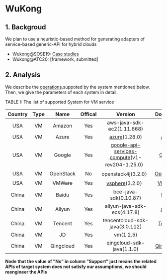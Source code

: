 # WuKong

##  1. Backgroud

  We plan to use a heuristic-based method for generating adapters of service-based generic-API for hybrid clouds
  
  - Wukong@SOSE19: [Case studies](https://ieeexplore.ieee.org/document/8705827)
  - Wukong@ATC20: [framework, submitted]

##  2. Analysis

We describe the [operations](docs/Operations.md).suppoted by the system mentioned below.
Then, we give the parameters of each system in detail.


TABLE I: The list of supported System for VM service

|  Country  |   Type    |   Name    |  Offical  |  Version  |      Document       |
| :-------: | :-------: | :-------: | :-------: | :-------: |      :-------:      |
|  USA      |     VM    |   Amazon    |    Yes    |   aws-java-sdk-ec2(1.11.668)                       | [AWS](https://docs.aws.amazon.com/zh_cn/AmazonECS/latest/developerguide/logging-using-cloudtrail.html)                    |
|  USA      |     VM    |   Azure     |    Yes    |   [azure](https://github.com/Azure/azure-sdk-for-java.git)(1.28.0)                                    | [Azure](https://docs.azure.cn/zh-cn/virtual-machines/linux/quick-create-portal?toc=%2Fvirtual-machines%2Flinux%2Ftoc.json)|
|  USA      |     VM    |   Google    |    Yes    |   [google-api-services-compute](https://github.com/google/apis-client-generator.git)(v1-rev204-1.25.0）   | [Google](https://cloud.google.com/compute/docs/reference/rest/v1/)  |
|  USA      |     VM    |   OpenStack |    No     |   openstack4j(3.2.0）                              | [OpenStack](https://docs.openstack.org/api-quick-start/)            |
|  USA      |     VM    |   ~~VMWare~~|    Yes    |   [vsphere](https://github.com/vmware/vsphere-automation-sdk-java)(3.2.0）                              | [VMWare](https://www.vmware.com/support/pubs/sdk_pubs.html)         |
|  China    |     VM    |   Baidu     |    Yes    |   bce-java-sdk(0.10.87)                            | [baidu](https://cloud.baidu.com/doc/BCC/API.html)                   |
|  China    |     VM    |   Aliyun    |    Yes    |   aliyun-java-sdk-ecs(4.17.8)                      | [aliyun](https://help.aliyun.com/document_detail/25484.html)        |
|  China    |     VM    |   Tencent   |    Yes    |   tencentcloud-sdk-java(3.0.112)                   | [Tencent](https://intl.cloud.tencent.com/product/api)               |
|  China    |     VM    |   JD        |    Yes    |   vm(1.2.5)                                        | [JD](https://docs.jdcloud.com/cn/virtual-machines/product-overview) |
|  China    |     VM    |   Qingcloud |    Yes    |   qingcloud-sdk-java(1.1.0)                        | [QingCloud](https://www.qingcloud.com/products/instances/)          |


**Node that the value of "No" in column "Support" just means the related APIs
of target system does not satisfy our assumptions, we should reengineer the APIs**


